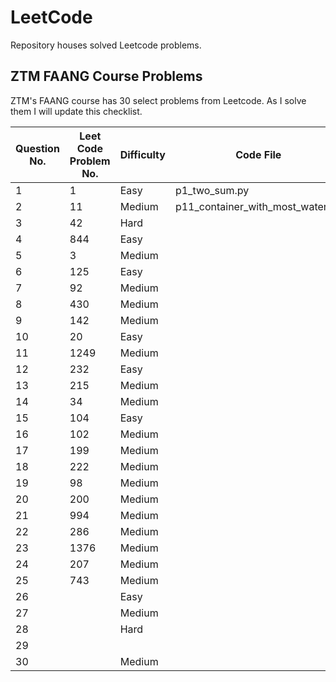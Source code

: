 # LeetCode

Repository houses solved Leetcode problems.

## ZTM FAANG Course Problems

ZTM's FAANG course has 30 select problems from Leetcode. As I solve them
I will update this checklist.

| Question No. | Leet Code Problem No. | Difficulty | Code File                         |
| ------------ | --------------------- | -----------|---------------------------------- |
| 1            | 1                     | Easy       | p1_two_sum.py                     |
| 2            | 11                    | Medium     | p11_container_with_most_water.py  |
| 3            | 42                    | Hard       | |
| 4            | 844                   | Easy       | |
| 5            | 3                     | Medium     | |
| 6            | 125                   | Easy       | |
| 7            | 92                    | Medium     | |
| 8            | 430                   | Medium     | |
| 9            | 142                   | Medium     | |
| 10           | 20                    | Easy       | |p20_valid_parentheses.py       |
| 11           | 1249                  | Medium     | |
| 12           | 232                   | Easy       | |
| 13           | 215                   | Medium     | |
| 14           | 34                    | Medium     | |
| 15           | 104                   | Easy       | |
| 16           | 102                   | Medium     | |
| 17           | 199                   | Medium     | |
| 18           | 222                   | Medium     | |
| 19           | 98                    | Medium     | |
| 20           | 200                   | Medium     | |
| 21           | 994                   | Medium     | |
| 22           | 286                   | Medium     | |
| 23           | 1376                  | Medium     | |
| 24           | 207                   | Medium     | |
| 25           | 743                   | Medium     | |
| 26           |                       | Easy       | |
| 27           |                       | Medium     | |
| 28           |                       | Hard       | |
| 29           |                       | | |
| 30           |                       | Medium     | |

